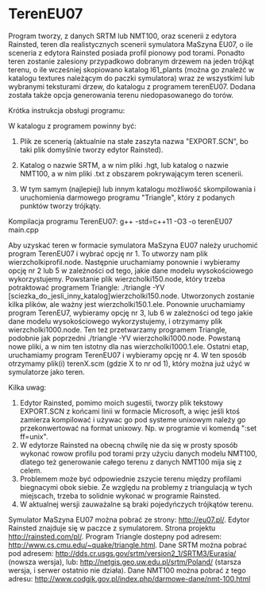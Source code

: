 # TerenEU07
Program tworzy, z danych SRTM lub NMT100, oraz scenerii z edytora Rainsted,
teren dla realistycznych scenerii symulatora MaSzyna EU07,
o ile sceneria z edytora Rainsted posiada profil pionowy pod torami.
Ponadto teren zostanie zalesiony przypadkowo dobranym drzewem na jeden
trójkąt terenu, o ile wcześniej skopiowano katalog l61_plants (można go
znaleźć w katalogu textures należącym do paczki symulatora) wraz ze
wszystkimi lub wybranymi teksturami drzew, do katalogu z programem terenEU07.
Dodana została także opcja generowania terenu niedopasowanego do torów.

Krótka instrukcja obsługi programu:

W katalogu z programem powinny być:

1. Plik ze scenerią (aktualnie na stałe zaszyta nazwa "EXPORT.SCN",
bo taki plik domyślnie tworzy edytor Rainsted).

2. Katalog o nazwie SRTM, a w nim pliki .hgt, lub katalog
o nazwie NMT100, a w nim pliki .txt z obszarem pokrywającym teren scenerii.

3. W tym samym (najlepiej) lub innym katalogu możliwość skompilowania
i uruchomienia darmowego programu "Triangle", który z podanych punktów tworzy trójkąty.

Kompilacja programu TerenEU07:
g++ -std=c++11 -O3 -o terenEU07 main.cpp

Aby uzyskać teren w formacie symulatora MaSzyna EU07 należy
uruchomić program TerenEU07 i wybrać opcję nr 1.
To utworzy nam plik wierzcholkiprofil.node. Następnie 
uruchamiamy ponownie i wybieramy opcję nr 2 lub 5 w zależności
od tego, jakie dane modelu wysokościowego wykorzystujemy. Powstanie plik 
wierzcholki150.node, który trzeba potraktować programem Triangle:
./triangle -YV [sciezka_do_jesli_inny_katalog]wierzcholki150.node.
Utworzonych zostanie kilka plików, ale ważny jest wierzcholki150.1.ele.
Ponownie uruchamiamy program TerenEU7, wybieramy opcję nr 3, lub 6
w zależności od tego jakie dane modelu wysokościowego wykorzystujemy,
i otrzymamy plik wierzcholki1000.node. Ten też przetwarzamy programem Triangle,
podobnie jak poprzedni ./triangle -YV wierzcholki1000.node. Powstaną nowe pliki,
a w nim ten istotny dla nas wierzcholki1000.1.ele. Ostatni etap,
uruchamiamy program TerenEU07 i wybieramy opcję nr 4.
W ten sposób otrzymamy plik(i) terenX.scm (gdzie X to nr od 1),
który można już użyć w symulatorze jako teren.

Kilka uwag:
1. Edytor Rainsted, pomimo moich sugestii, tworzy plik tekstowy
EXPORT.SCN z końcami linii w formacie Microsoft, a więc jeśli
ktoś zamierza kompilować i używac go pod systeme unixowym należy
go przekonwertować na format unixowy. Np. w programie vi
komendą ":set ff=unix".
2. W edytorze Rainsted na obecną chwilę nie da się w prosty sposób
wykonać rowow profilu pod torami przy użyciu danych modelu NMT100,
dlatego też generowanie całego terenu z danych NMT100 mija się z celem.
3. Problemem może być odpowiednie zszycie terenu między profilami
biegnacymi obok siebie. Ze względu na problemy z triangulacją
w tych miejscach, trzeba to solidnie wykonać w programie Rainsted.
4. W aktualnej wersji zauważalne są braki pojedyńczych trójkątów
terenu.

Symulator MaSzyna EU07 można pobrać ze strony: http://eu07.pl/.
Edytor Rainsted znajduje się w paczce z symulatorem. Strona projektu http://rainsted.com/pl/.
Program Triangle dostepny pod adresem: http://www.cs.cmu.edu/~quake/triangle.html.
Dane SRTM można pobrać pod adresem: http://dds.cr.usgs.gov/srtm/version2_1/SRTM3/Eurasia/
(nowsza wersja), lub: http://netgis.geo.uw.edu.pl/srtm/Poland/ (starsza wersja, i serwer
ostatnio nie działa).
Dane NMT100 można pobrać z tego adresu: http://www.codgik.gov.pl/index.php/darmowe-dane/nmt-100.html
